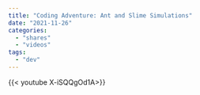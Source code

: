 ```yaml
---
title: "Coding Adventure: Ant and Slime Simulations"
date: "2021-11-26"
categories:
  - "shares"
  - "videos"
tags:
  - "dev"
---
```


<div style="width: 70vw;">{{< youtube X-iSQQgOd1A>}}</div>
